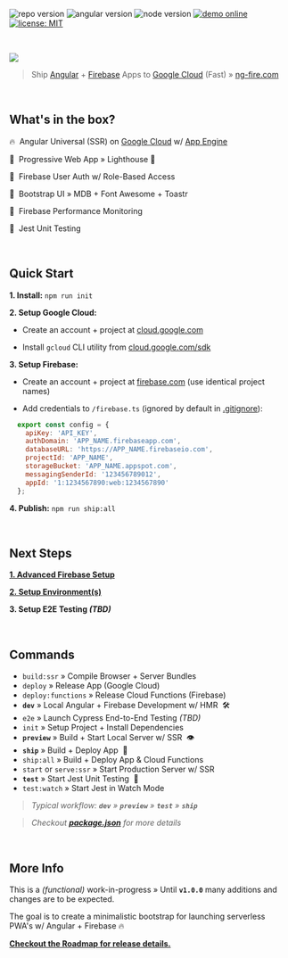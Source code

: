 ![repo version](https://img.shields.io/badge/version-0.9.3-blueviolet)
![angular version](https://img.shields.io/badge/Angular-8.2.11-red)
![node version](https://img.shields.io/badge/node-10.15.3-green)
[![demo online](https://img.shields.io/badge/demo-online-ed1c46.svg)](https://ng-fire.com)
[![license: MIT](https://img.shields.io/badge/license-MIT-blue)](https://opensource.org/licenses/MIT)

<br>

<a href="https://ng-fire.com">
	<p><img src="https://ng-fire-universal.s3.amazonaws.com/img/feature-splash.png"></p>
</a>

> Ship [Angular](https://angular.io) + [Firebase](https://firebase.com) Apps to [Google Cloud](https://cloud.google.com) (Fast) » [ng-fire.com](https://ng-fire.com)

<br>

## What's in the box?
🔥 &nbsp;Angular Universal (SSR) on  [Google Cloud](https://cloud.google.com) w/ [App Engine](https://cloud.google.com/appengine)

🚦 &nbsp;Progressive Web App » Lighthouse 💯

🔑 &nbsp;Firebase User Auth w/ Role-Based Access

🥾 &nbsp;Bootstrap UI » MDB + Font Awesome + Toastr

🧩 &nbsp;Firebase Performance Monitoring

🧪 &nbsp;Jest Unit Testing

<br>

## Quick Start
**1. Install:** `npm run init`

**2. Setup Google Cloud:**
- Create an account + project at [cloud.google.com](https://cloud.google.com)

- Install `gcloud` CLI utility from [cloud.google.com/sdk](https://cloud.google.com/sdk)

**3. Setup Firebase:**
- Create an account + project at [firebase.com](https://firebase.com) (use identical project names)

- Add credentials to `/firebase.ts` (ignored by default in [.gitignore](https://github.com/jrodl3r/ng-fire-universal/blob/master/.gitignore)):

```javascript
  export const config = {
    apiKey: 'API_KEY',
    authDomain: 'APP_NAME.firebaseapp.com',
    databaseURL: 'https://APP_NAME.firebaseio.com',
    projectId: 'APP_NAME',
    storageBucket: 'APP_NAME.appspot.com',
    messagingSenderId: '123456789012',
    appId: '1:1234567890:web:1234567890'
  };
```

**4. Publish:** `npm run ship:all`

<br>

## Next Steps
**[1. Advanced Firebase Setup](https://github.com/jrodl3r/ng-fire-universal/blob/master/docs/01-Setup_Firebase.md)**

**[2. Setup Environment(s)](https://github.com/jrodl3r/ng-fire-universal/blob/master/docs/02-Setup_Environments.md)**

**3. Setup E2E Testing _(TBD)_**

<br>

## Commands
- `build:ssr` » Compile Browser + Server Bundles
- `deploy` » Release App (Google Cloud)
- `deploy:functions` » Release Cloud Functions (Firebase)
- **`dev`** » Local Angular + Firebase Development w/ HMR &nbsp;🛠
- `e2e` » Launch Cypress End-to-End Testing _(TBD)_
- `init` » Setup Project + Install Dependencies
- **`preview`** » Build + Start Local Server w/ SSR &nbsp;👁
- **`ship`** » Build + Deploy App &nbsp;🚀
- `ship:all` » Build + Deploy App & Cloud Functions
- `start` or `serve:ssr` » Start Production Server w/ SSR
- **`test`** » Start Jest Unit Testing &nbsp;🧪
- `test:watch` » Start Jest in Watch Mode

>_Typical workflow: **`dev`** » **`preview`** » **`test`** » **`ship`**_

>_Checkout **[package.json](https://github.com/jrodl3r/ng-fire-universal/blob/master/package.json)** for more details_


<br>

## More Info
This is a _(functional)_ work-in-progress » Until **`v1.0.0`** many additions and changes are to be expected.

The goal is to create a minimalistic bootstrap for launching serverless PWA's w/ Angular + Firebase 🔥

**[Checkout the Roadmap for release details.](https://github.com/jrodl3r/ng-fire-universal/issues/1)**
